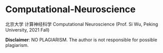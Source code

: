 # Computational-Neuroscience
北京大学 计算神经科学 Computational Neuroscience (Prof. Si Wu, Peking University, 2021 Fall)

**Disclaimer**: NO PLAGIARISM. The author is not responsible for possible plagiarism.
